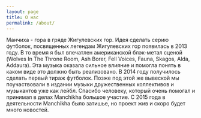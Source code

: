 ```yaml
---
layout: page
title: О нас
permalink: /about/
---
```

Манчиха - гора в гряде Жигулевских гор. Идея сделать серию футболок, посвященных легендам Жигулевских гор появилась в 2013 году. В то время я был впечатлен американской блэк-метал сценой (Wolves In The Throne Room, Ash Borer, Fell Voices, Fauna, Skagos, Alda, Addaura). Эта музыка оказала сильное влияние и помогла понять в каком виде это должно быть реализовано. В 2014 году получилось сделать первый тираж футболок. Позже под этой же вывеской мы поучаствовали в издании музыки дружественных коллективов и музыкантов уже как лейбл. Спасибо человеку, который очень помогал и принимал в делах Manchikha большое участие. С 2015 года в деятельности Manchikha было затишье, но проект жив и скоро будет много новостей.

